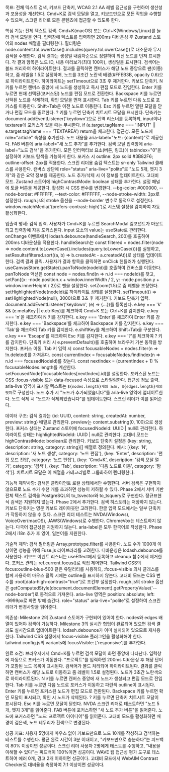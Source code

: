 목표: 전체 텍스트 검색, 키보드 단축키, WCAG 2.1 AA 레벨 접근성을 구현하여 생산성과 포용성을 개선한다. Cmd+K로 검색 모달을 열고, 키보드만으로 모든 작업을 수행할 수 있으며, 스크린 리더로 모든 콘텐츠에 접근할 수 있도록 한다.

핵심 기능: 전체 텍스트 검색. Cmd+K(macOS) 또는 Ctrl+K(Windows/Linux)를 눌러 검색 모달을 연다. 입력창에 텍스트를 입력하면 200ms 디바운싱 후 Zustand 스토어의 nodes 배열을 필터링한다. 필터링은 node.content.toLowerCase().includes(query.toLowerCase())로 대소문자 무시 검색을 수행한다. 검색 결과는 생성일 내림차순으로 정렬하여 최신 노드를 먼저 표시한다. 각 결과 항목은 노드 ID, 내용 미리보기(최대 100자), 생성일을 표시한다. 검색어는 볼드 처리하여 하이라이트한다. 결과를 클릭하면 캔버스가 해당 노드 중앙으로 팬(이동)하고, 줌 레벨을 1.5로 설정하며, 노드를 3초간 노란색 배경(#FFEB3B, opacity 0.6)으로 하이라이트한다. 하이라이트는 setTimeout으로 3초 후 제거한다. 키보드 단축키. N 키를 누르면 캔버스 중앙에 새 노드를 생성하고 즉시 편집 모드로 진입한다. Enter 키를 누르면 현재 선택된(포커스된) 노드를 편집 모드로 전환한다. Backspace 키를 누르면 선택된 노드를 삭제하되, 확인 모달을 먼저 표시한다. Tab 키를 누르면 다음 노드로 포커스를 이동한다. Shift+Tab은 이전 노드로 이동한다. Esc 키를 누르면 열린 모달을 닫거나 편집 모드를 종료한다. ? 키를 누르면 단축키 치트시트 모달을 표시한다. 단축키는 document.addEventListener('keydown')으로 전역 리스너를 등록하되, input이나 textarea에 포커스가 있을 때는 무시한다. if (e.target.tagName === 'INPUT' || e.target.tagName === 'TEXTAREA') return을 체크한다. 접근성. 모든 노드에 role="article" 속성을 추가한다. 노드 내용을 aria-label="노드: {content}"로 제공한다. FAB 버튼에 aria-label="새 노드 추가"를 추가한다. 검색 모달 입력창에 aria-label="노드 검색"을 추가한다. 모든 인터랙티브 요소(버튼, 링크)에 tabindex="0"을 설정하여 키보드 탐색을 가능하게 한다. 포커스 시 outline: 2px solid #3B82F6; outline-offset: 2px를 적용한다. 스크린 리더용 숨김 텍스트는 sr-only Tailwind 클래스를 사용한다. 캔버스 상단에 role="status" aria-live="polite"로 "노드 5개, 엣지 3개"와 같은 요약 정보를 제공한다. 노드 추가/삭제 시 이 정보를 업데이트한다. 고대비 모드. Zustand 스토어에 highContrastMode: boolean 상태를 추가한다. 설정 패널에 토글 버튼을 제공한다. 활성화 시 CSS 변수를 변경한다. --bg-color: #000000, --node-border: #FFFFFF, --text-color: #FFFFFF, --node-stroke-width: 3px로 설정한다. rough.js의 stroke 옵션을 --node-border 변수로 동적으로 설정한다. window.matchMedia('(prefers-contrast: high)')로 시스템 설정을 감지하여 자동 활성화한다.

입출력 명세: 검색 입력. 사용자가 Cmd+K를 누르면 SearchModal 컴포넌트가 마운트되고 입력창에 자동 포커스된다. input 요소의 value는 useState로 관리한다. onChange 이벤트에서 lodash.debounce(handleSearch, 200)를 호출하여 200ms 디바운싱을 적용한다. handleSearch는 const filtered = nodes.filter(node => node.content.toLowerCase().includes(query.toLowerCase()))를 실행하고, setResults(filtered.sort((a, b) => b.createdAt - a.createdAt))로 상태를 업데이트한다. 검색 결과 클릭. 사용자가 결과 항목을 클릭하면 onClick 핸들러가 실행된다. useCanvasStore.getState().panToNode(nodeId)를 호출하여 캔버스를 이동한다. panToNode 액션은 const node = nodes.find(n => n.id === nodeId)를 찾고, setPan({x: -node.position.x + window.innerWidth / 2, y: -node.position.y + window.innerHeight / 2})로 팬을 설정한다. setZoom(1.5)로 줌 레벨을 조정한다. setHighlightedNode(nodeId)로 하이라이트 상태를 설정한다. setTimeout(() => setHighlightedNode(null), 3000)으로 3초 후 제거한다. 키보드 단축키 입력. document.addEventListener('keydown', (e) => {...})를 등록한다. e.key === 'k' && (e.metaKey || e.ctrlKey)를 체크하여 Cmd+K 또는 Ctrl+K를 감지한다. e.key === 'n'을 체크하여 N 키를 감지한다. e.key === 'Enter'를 체크하여 Enter 키를 감지한다. e.key === 'Backspace'를 체크하여 Backspace 키를 감지한다. e.key === 'Tab'을 체크하여 Tab 키를 감지한다. e.shiftKey를 체크하여 Shift+Tab을 구분한다. e.key === 'Escape'를 체크하여 Esc 키를 감지한다. e.key === '?'를 체크하여 ? 키를 감지한다. 단축키 처리 시 e.preventDefault()를 호출하여 브라우저 기본 동작을 방지한다. 포커스 이동. Tab 키 입력 시 const focusableNodes = nodes.filter(n => !n.deleted)를 가져온다. const currentIndex = focusableNodes.findIndex(n => n.id === focusedNodeId)를 찾는다. const nextIndex = (currentIndex + 1) % focusableNodes.length를 계산한다. setFocusedNode(focusableNodes[nextIndex].id)를 설정한다. 포커스된 노드는 CSS :focus-visible 또는 data-focused 속성으로 스타일링한다. 접근성 정보 출력. aria-live 영역에 표시할 텍스트는 `${nodes.length}개의 노드, ${edges.length}개의 엣지`로 구성한다. 노드 추가 시 "노드가 추가되었습니다"를 aria-live 영역에 업데이트한다. 노드 삭제 시 "노드가 삭제되었습니다"를 업데이트한다. 스크린 리더가 이를 읽어준다.

데이터 구조: 검색 결과는 {id: UUID, content: string, createdAt: number, preview: string} 배열로 관리한다. preview는 content.substring(0, 100)으로 생성한다. 포커스 상태는 Zustand 스토어에 focusedNodeId: UUID | null로 관리한다. 하이라이트 상태는 highlightedNodeId: UUID | null로 관리한다. 고대비 모드는 highContrastMode: boolean로 관리한다. 키보드 단축키 설정은 {key: string, description: string, category: string}[] 배열로 정의한다. 예시: [{key: 'N', description: '새 노드 생성', category: '노드 편집'}, {key: 'Enter', description: '편집 모드 진입', category: '노드 편집'}, {key: 'Cmd+K', description: '검색 모달 열기', category: '검색'}, {key: 'Tab', description: '다음 노드로 이동', category: '탐색'}]. 치트시트 모달은 이 배열을 카테고리별로 그룹화하여 렌더링한다.

기능적 제약사항: 검색은 클라이언트 로컬 상태에서만 수행한다. 서버 검색은 구현하지 않으므로 노드 수가 수천 개를 초과하면 성능이 저하될 수 있다. Phase 2에서 서버 기반 전체 텍스트 검색을 PostgreSQL의 to_tsvector와 to_tsquery로 구현한다. 정규표현식 검색은 지원하지 않는다. Phase 2에서 추가한다. 검색 히스토리는 저장하지 않는다. 키보드 단축키는 영문 키보드 레이아웃만 고려한다. 한글 입력 모드에서는 일부 단축키가 작동하지 않을 수 있다. 스크린 리더 테스트는 NVDA(Windows), VoiceOver(macOS), JAWS(Windows)로 수행한다. ChromeVox는 테스트하지 않는다. 다국어 접근성은 지원하지 않는다. aria-label은 모두 한국어로 작성한다. Phase 2에서 i18n 추가 후 영어, 일본어를 지원한다.

기술적 제약: 검색 필터링은 Array.prototype.filter를 사용한다. 노드 수가 1000개 이상이면 성능을 위해 Fuse.js 라이브러리를 고려한다. 디바운싱은 lodash.debounce를 사용한다. 키보드 이벤트 리스너는 useEffect에서 등록하고 cleanup 함수에서 제거한다. 포커스 관리는 ref.current.focus()로 직접 제어한다. Tailwind CSS의 focus:outline-blue-500 같은 유틸리티를 사용하되, :focus-visible 의사 클래스를 함께 사용하여 마우스 클릭 시에는 outline을 표시하지 않는다. 고대비 모드는 CSS 변수를 :root[data-high-contrast="true"]로 조건부 설정한다. rough.js의 stroke 옵션은 getComputedStyle(document.documentElement).getPropertyValue('--node-border')로 동적으로 가져온다. aria-live 영역은 position: absolute; left: -9999px로 화면 밖에 숨긴다. role="status" aria-live="polite"로 설정하여 스크린 리더가 변경사항을 읽어준다.

의존성: Milestone 2의 Zustand 스토어가 구현되어 있어야 한다. nodes와 edges 배열이 있어야 검색이 가능하다. Milestone 3의 실시간 협업이 완료되어 있으면 검색 결과도 실시간으로 업데이트된다. lodash.debounce가 이미 설치되어 있으므로 재사용한다. Tailwind CSS 설정에서 focus-visible 플러그인을 활성화해야 한다. tailwind.config.js의 variants에 focusVisible: ['responsive']를 추가한다.

완료 조건: 브라우저에서 Cmd+K를 누르면 검색 모달이 화면 중앙에 나타난다. 입력창에 자동으로 포커스가 이동한다. "프로젝트"를 입력하면 200ms 디바운싱 후 해당 단어가 포함된 노드 목록이 표시된다. 검색어가 볼드 처리되어 하이라이트된다. 결과를 클릭하면 캔버스가 해당 노드로 이동하고 줌 레벨이 1.5로 설정된다. 노드가 3초간 노란색으로 하이라이트된다. N 키를 누르면 캔버스 중앙에 새 노드가 생성되고 편집 모드로 진입한다. Tab 키를 누르면 다음 노드로 포커스가 이동하고 파란색 outline이 표시된다. Enter 키를 누르면 포커스된 노드가 편집 모드로 전환된다. Backspace 키를 누르면 확인 모달이 표시되고, 확인 시 노드가 삭제된다. ? 키를 누르면 단축키 치트시트 모달이 표시된다. Esc 키를 누르면 모달이 닫힌다. NVDA 스크린 리더로 테스트하면 "노드 5개, 엣지 3개"를 읽어준다. FAB 버튼에 포커스하면 "새 노드 추가 버튼"을 읽어준다. 노드에 포커스하면 "노드: 프로젝트 아이디어"를 읽어준다. 고대비 모드를 활성화하면 배경이 검은색, 노드 테두리가 흰색으로 변경된다.

성공 지표: 사용자 5명에게 마우스 없이 키보드만으로 노드 10개를 작성하고 검색하는 테스트를 수행한다. 평균 완료 시간이 3분 이내이고, "키보드만으로 충분하다"는 피드백이 80% 이상이면 성공이다. 스크린 리더 사용자 2명에게 테스트를 수행하고, "내용을 이해할 수 있다"는 피드백이 100%이면 성공이다. WAVE 웹 접근성 평가 도구로 테스트하여 에러 0개, 경고 2개 이하이면 성공이다. 고대비 모드에서 WebAIM Contrast Checker로 대비율을 측정하여 7:1 이상이면 성공이다.
